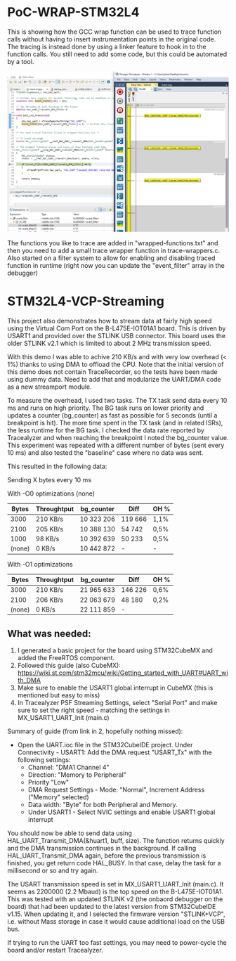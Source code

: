 # PoC-WRAP-STM32L4

This is showing how the GCC wrap function can be used to trace function calls without having to insert instrumentation points in the original code.
The tracing is instead done by using a linker feature to hook in to the function calls. You still need to add some code, but this could be automated by a tool.

![screenshot](screenshot.png)

The functions you like to trace are added in "wrapped-functions.txt" and then you need to add a small trace wrapper function in trace-wrappers.c.
Also started on a filter system to allow for enabling and disabling traced function in runtime (right now you can update the "event_filter" array in the debugger) 


# STM32L4-VCP-Streaming

This project also demonstrates how to stream data at fairly high speed using the Virtual Com Port on the B-L475E-IOT01A1 board. This is driven by USART1 and provided over the STLINK USB connector.
This board uses the older STLINK v2.1 which is limited to about 2 MHz transmission speed. 

With this demo I was able to achive 210 KB/s and with very low overhead (< 1%) thanks to using DMA to offload the CPU.
Note that the initial version of this demo does not contain TraceRecorder, so the tests have been made using dummy data. Need to add that and modularize the UART/DMA code as a new streamport module.

To measure the overhead, I used two tasks. The TX task send data every 10 ms and runs on high priority. The BG task runs on lower priority and updates a counter (bg_counter) as fast as possible for 5 seconds (until a breakpoint is hit). The more time spent in the TX task (and in related ISRs), the less runtime for the BG task. I checked the data rate reported by Tracealyzer and when reaching the breakpoint I noted the bg_counter value. This experiment was repeated with a different number of bytes (sent every 10 ms) and also tested the "baseline" case where no data was sent.

This resulted in the following data:

Sending X bytes every 10 ms

With -O0 optimizations (none)

Bytes  |  Throughtput|	bg_counter |    Diff |		OH %
-------|-------------|-------------|---------|---------
3000   | 		 210 KB/s|  10 323 206 | 119 666 |		1,1%
2100   |     205 KB/s|  10 388 130 |	54 742 |		0,5%
1000   |      98 KB/s|  10 392 639 |	50 233 |		0,5%
(none) |       0 KB/s|  10 442 872 |       - |      -  

With -O1 optimizations

Bytes  |  Throughtput|	bg_counter |    Diff |		OH %
-------|-------------|-------------|---------|---------
3000   |	  210 KB/s |	21 965 633 | 146 226 |		0,6%	
2100	 |	  206 KB/s |	22 063 679 |	48 180 |		0,2%
(none) |	 	  0 KB/s |	22 111 859 |       - |


## What was needed:
1. I generated a basic project for the board using STM32CubeMX and added the FreeRTOS component.
2. Followed this guide (also CubeMX): https://wiki.st.com/stm32mcu/wiki/Getting_started_with_UART#UART_with_DMA
2. Make sure to enable the USART1 global interrupt in CubeMX (this is mentioned but easy to miss)
3. In Tracealyzer PSF Streaming Settings, select "Serial Port" and make sure to set the right speed - matching the settings in MX_USART1_UART_Init (main.c)

Summary of guide (from link in 2, hopefully nothing missed):
- Open the UART.ioc file in the STM32CubeIDE project.
  Under Connectivity - USART1: Add the DMA request "USART_Tx" with the following settings:
    -  Channel: "DMA1 Channel 4"
    -  Direction: "Memory to Peripheral"
    -  Priority "Low"
    -  DMA Request Settings - Mode: "Normal", Increment Address ("Memory" selected)
    -  Data width: "Byte" for both Peripheral and Memory.
  -  Under USART1 - Select NVIC settings and enable USART1 global interrupt

You should now be able to send data using HAL_UART_Transmit_DMA(&huart1, buff, size). The function returns quickly and the DMA transmission continues in the background. If calling HAL_UART_Transmit_DMA again, before the previous transmission is finished, you get return code HAL_BUSY. In that case, delay the task for a millisecond or so and try again.

The USART transmission speed is set in MX_USART1_UART_Init (main.c). It seems as 2200000 (2.2 Mbaud) is the top speed on the B-L475E-IOT01A1. This was tested with an updated STLINK v2 (the onbaord debugger on the board) that had been updated to the latest version from STM32CubeIDE v1.15. When updating it, and I  selected the firmware version "STLINK+VCP", i.e. without Mass storage in case it would cause additional load on the USB bus.

If trying to run the UART too fast settings, you may need to power-cycle the board and/or restart Tracealyzer.
